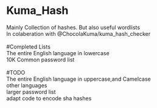 # Kuma_Hash
Mainly Collection of hashes. But also useful wordlists <br>
In colaberation with @ChocolaKuma/kuma_hash_checker<br>
<br>
#Completed Lists<br>
The entire English language in lowercase<br>
10K Common password list<br>
<br>
#TODO<br>
The entire English language in uppercase,and Camelcase<br>
other languages<br>
larger password list<br>
adapt code to encode sha hashes<br>
